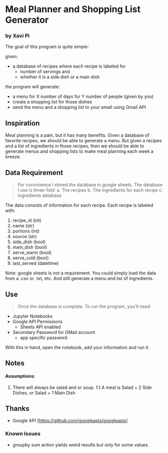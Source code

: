 # Meal Planner and Shopping List Generator
### by Xavi Pi

The goal of this program is quite simple:

given:
* a database of recipes where each recipe is labeled for
    * number of servings and
    * whether it is a side dish or a main dish

the program will generate:
* a menu for X number of days for Y number of people (given by you)
* create a shopping list for those dishes
* send the menu and a shopping list to your email using Gmail API

## Inspiration
Meal planning is a pain, but it has many benefits. Given a database of favorite recipes, we should be able to generate a menu. But given a recipes and a list of ingredients in those recipes, then we should be able to generate menus and shopping lists to make meal planning each week a breeze. 

## Data Requirement

> For convinience I stored the database in google sheets. The database I use is three-fold:
a. The recipes
b. The ingredients for each recipe
c. Ingredients database

The data consists of information for each recipe. Each recipe is labeled with:

1. recipe_id (int)
2. name (str)
3. portions (int)
4. source (str)
5. side_dish (bool)
6. main_dish (bool)
7. serve_warm (bool)
8. serve_cold (bool)
9. last_served (datetime)

Note: google sheets is not a requirement. You could simply load the data from a .csv or .txt, etc. And still generate a menu and list of ingredients.

## Use

> Once the database is complete. To run the program, you'll need

- Jupyter Notebooks
- Google API Permissions
    - Sheets API enabled
- Secondary Password for GMail account
    - app specific password

With this in hand, open the notebook, add your information and run it.


## Notes

#### Assumptions:
1. There will always be salad and or soup.
1.1 A meal is Salad + 2 Side Dishes, or Salad + 1 Main Dish


## Thanks
- Google API [https://github.com/googleapis/googleapis]

### Known Issues
- groupby sum action yields weird results but only for some values.
